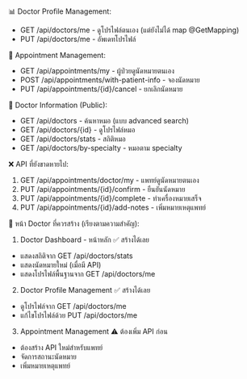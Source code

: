 ﻿📊 Doctor Profile Management:

  - GET /api/doctors/me - ดูโปรไฟล์ตนเอง (แต่ยังไม่ได้ map @GetMapping)
  - PUT /api/doctors/me - อัพเดทโปรไฟล์

  📅 Appointment Management:

  - GET /api/appointments/my - ผู้ป่วยดูนัดหมายตนเอง
  - POST /api/appointments/with-patient-info - จองนัดหมาย
  - PUT /api/appointments/{id}/cancel - ยกเลิกนัดหมาย

  👥 Doctor Information (Public):

  - GET /api/doctors - ค้นหาหมอ (แบบ advanced search)
  - GET /api/doctors/{id} - ดูโปรไฟล์หมอ
  - GET /api/doctors/stats - สถิติหมอ
  - GET /api/doctors/by-specialty - หมอตาม specialty

  ❌ API ที่ยังขาดหายไป:

  1. GET /api/appointments/doctor/my - แพทย์ดูนัดหมายตนเอง
  2. PUT /api/appointments/{id}/confirm - ยืนยันนัดหมาย
  3. PUT /api/appointments/{id}/complete - ทำเครื่องหมายเสร็จ
  4. PUT /api/appointments/{id}/add-notes - เพิ่มหมายเหตุแพทย์

  🎯 หน้า Doctor ที่ควรสร้าง (เรียงตามความสำคัญ):

  1. Doctor Dashboard - หน้าหลัก ✅ สร้างได้เลย

  - แสดงสถิติจาก GET /api/doctors/stats
  - แสดงนัดหมายใหม่ (เมื่อมี API)
  - แสดงโปรไฟล์พื้นฐานจาก GET /api/doctors/me

  2. Doctor Profile Management ✅ สร้างได้เลย

  - ดูโปรไฟล์จาก GET /api/doctors/me
  - แก้ไขโปรไฟล์ด้วย PUT /api/doctors/me

  3. Appointment Management ⚠️ ต้องเพิ่ม API ก่อน

  - ต้องสร้าง API ใหม่สำหรับแพทย์
  - จัดการสถานะนัดหมาย
  - เพิ่มหมายเหตุแพทย์